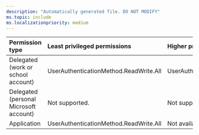 ```yaml
---
description: "Automatically generated file. DO NOT MODIFY"
ms.topic: include
ms.localizationpriority: medium
---
```


|Permission type|Least privileged permissions|Higher privileged permissions|
|:---|:---|:---|
|Delegated (work or school account)|UserAuthenticationMethod.ReadWrite.All|UserAuthenticationMethod.ReadWrite|
|Delegated (personal Microsoft account)|Not supported.|Not supported.|
|Application|UserAuthenticationMethod.ReadWrite.All|Not available.|

